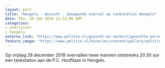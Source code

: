 ```yaml
---
layout: post
title: "Hengelo - Gezocht - Gewapende overval op tankstation Hengelo"
date: Thu, 10 Jan 2019 12:31:00 GMT
categories: 
- overijssel 
- hengelo 
externe_link: "https://www.politie.nl/gezocht-en-vermist/gezochte-personen/2019/januari/02-oon/odl/diefstal-schoenen-en-tas-bij-warenhuis-kopie-4.html"
feature_image: "https://www.politie.nl/binaries/content/gallery/politie/gezocht/verdachten/2019/januari/02-on/2018583662-1.jpg"
---
```


Op vrijdag 28 december 2018 overvallen twee mannen omstreeks 20.30 uur een tankstation aan de P.C. Hooftlaan in Hengelo.
